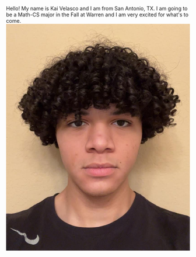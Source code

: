 Hello! My name is Kai Velasco and I am from San Antonio, TX. I am going to be a Math-CS major in the Fall at Warren and I am very excited for what's to come.
![me](kai-v.jpg)
